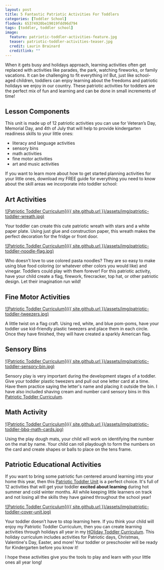 ```yaml
---
layout: post
title: 5 Fantastic Patriotic Activities For Toddlers
categories: [Toddler School]
flodesk: 65374920be19019fdd96d794
tags: [toddler, toddler school]
image:
  feature: patriotic-toddler-activities-feature.jpg
  teaser: patriotic-toddler-activities-teaser.jpg
  credit: Laurin Brainard
  creditlink: ""
---
```

When it gets busy and holidays approach, learning activities often get replaced with activities like parades, the park, watching fireworks, or family vacations. It can be challenging to fit everything in! But, just like school-aged children, toddlers can enjoy learning about the freedoms and patriotic holidays we enjoy in our country. These patriotic activities for toddlers are the perfect mix of fun and learning and can be done in small increments of time!

## Lesson Components 
This unit is made up of 12 patriotic activities you can use for Veteran’s Day, Memorial Day, and 4th of July that will help to provide kindergarten readiness skills to your little ones:
- literacy and language activities
- sensory bins 
- math activities
- fine motor activities
- art and music activities

If you want to learn more about how to get started planning activities for your little ones, download my FREE guide for everything you need to know about the skill areas we incorporate into toddler school:

<div id="fd-form-65374920be19019fdd96d794"></div>
<script>
  window.fd('form', {
    formId: '65374920be19019fdd96d794',
    containerEl: '#fd-form-65374920be19019fdd96d794'
  });
</script>

## Art Activities 

[![Patriotic Toddler Curriculum]({{ site.github.url }}/assets/img/patriotic-toddler-wreath.jpg)](https://www.teacherspayteachers.com/Product/50-off-48-Hrs-Patriotic-Toddler-Lesson-Plans-4th-of-July-Crafts-Activities-8239797?utm_source=PB%20Blog&utm_campaign=Patriotic%20Toddler%20Post)

Your toddler can create this cute patriotic wreath with stars and a white paper plate. Using just glue and construction paper, this wreath makes the perfect decoration for the fridge or front door. 

[![Patriotic Toddler Curriculum]({{ site.github.url }}/assets/img/patriotic-toddler-noodle-flag.jpg)](https://www.teacherspayteachers.com/Product/50-off-48-Hrs-Patriotic-Toddler-Lesson-Plans-4th-of-July-Crafts-Activities-8239797?utm_source=PB%20Blog&utm_campaign=Patriotic%20Toddler%20Post)

Who doesn’t love to use colored pasta noodles? They are so easy to make using blue food coloring (or whatever other colors you would like) and vinegar. Toddlers could play with them forever! For this patriotic activity, have your child create a flag, firework, firecracker, top hat, or other patriotic design. Let their imagination run wild! 

## Fine Motor Activities 

[![Patriotic Toddler Curriculum]({{ site.github.url }}/assets/img/patriotic-toddler-tweezers.jpg)](https://www.teacherspayteachers.com/Product/50-off-48-Hrs-Patriotic-Toddler-Lesson-Plans-4th-of-July-Crafts-Activities-8239797?utm_source=PB%20Blog&utm_campaign=Patriotic%20Toddler%20Post)

A little twist on a flag craft. Using red, white, and blue pom-poms, have your toddler use kid-friendly plastic tweezers and place them in each circle. Once they have finished, they will have created a sparkly American flag. 

## Sensory Bins 

[![Patriotic Toddler Curriculum]({{ site.github.url }}/assets/img/patriotic-toddler-sensory-bin.jpg)](https://www.teacherspayteachers.com/Product/50-off-48-Hrs-Patriotic-Toddler-Lesson-Plans-4th-of-July-Crafts-Activities-8239797?utm_source=PB%20Blog&utm_campaign=Patriotic%20Toddler%20Post)

Sensory play is very important during the development stages of a toddler. Give your toddler plastic tweezers and pull out one letter card at a time. Have them practice saying the letter's name and placing it outside the bin. I have also included shaving cream and number card sensory bins in this [Patriotic Toddler Curriculum](https://www.teacherspayteachers.com/Product/50-off-48-Hrs-Patriotic-Toddler-Lesson-Plans-4th-of-July-Crafts-Activities-8239797?utm_source=PB%20Blog&utm_campaign=Patriotic%20Toddler%20Post).

## Math Activity 

[![Patriotic Toddler Curriculum]({{ site.github.url }}/assets/img/patriotic-toddler-bbq-math-cards.jpg)](https://www.teacherspayteachers.com/Product/50-off-48-Hrs-Patriotic-Toddler-Lesson-Plans-4th-of-July-Crafts-Activities-8239797?utm_source=PB%20Blog&utm_campaign=Patriotic%20Toddler%20Post)

Using the play dough mats, your child will work on identifying the number on the mat by name. Your child can roll playdough to form the numbers on the card and create shapes or balls to place on the tens frame. 

## Patriotic Educational Activities

If you want to bring some patriotic fun centered around learning into your home this year, then this [Patriotic Toddler Unit](https://www.teacherspayteachers.com/Product/50-off-48-Hrs-Patriotic-Toddler-Lesson-Plans-4th-of-July-Crafts-Activities-8239797?utm_source=PB%20Blog&utm_campaign=Patriotic%20Toddler%20Post) is a perfect choice. It's full of 12 activities that will get your toddler **excited about learning** during hot summer and cold winter months. All while keeping little learners on track and not losing all the skills they have gained throughout the school year! 

[![Patriotic Toddler Curriculum]({{ site.github.url }}/assets/img/patriotic-toddler-cover-unit.jpg)](https://www.teacherspayteachers.com/Product/50-off-48-Hrs-Patriotic-Toddler-Lesson-Plans-4th-of-July-Crafts-Activities-8239797?utm_source=PB%20Blog&utm_campaign=Patriotic%20Toddler%20Post)

Your toddler doesn’t have to stop learning here. If you think your child will enjoy my Patriotic Toddler Curriculum, then you can create learning activities through holidays all year in my [HOliday Toddler Curriculum](https://www.teacherspayteachers.com/Product/Holiday-Toddler-Activities-Lesson-Plans-Growing-Bundle-Preschool-Curriculum-8705555?utm_source=PB%20Blog&utm_campaign=Holiday%20Toddler%20Bundle%20Upsell). This holiday curriculum includes activities for Patriotic days, Christmas, Valentine's Day, Easter, and more! Your toddler or preschooler will be ready for Kindergarten before you know it! 

I hope these activities give you the tools to play and learn with your little ones all year long!